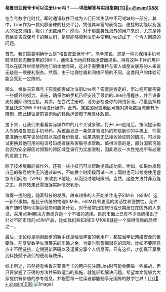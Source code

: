 **格鲁吉亚保号卡可以注册Line吗？——详细解答与实用指南[[TG💪+ @esim1088](https://t.me/s/esim1088)]**

在当今数字化时代，即时通讯软件已成为人们日常生活中不可或缺的一部分。其中，Line作为一款风靡全球的社交平台，凭借其丰富的表情包、便捷的功能以及强大的社交网络，吸引了无数用户。然而，对于那些身处海外的用户来说，尤其是持有格鲁吉亚保号卡的朋友们，是否能够顺利注册并使用Line却成了一个令人困惑的问题。

首先，我们需要明确什么是“格鲁吉亚保号卡”。简单来说，这是一种为保持手机号码活跃状态而使用的SIM卡，通常由当地的移动运营商提供。持有这种卡片的用户可以在国外继续使用他们的本地号码，这对于需要维持与家人或朋友联系的人来说无疑是一项便利服务。然而，由于地理位置和网络环境的不同，这类用户的体验可能会受到一定限制。

那么，格鲁吉亚保号卡究竟能否成功注册Line呢？答案是肯定的，但过程可能需要一些额外的努力。首先，确保你的手机已经安装了最新的Line应用程序，并且设备支持国际网络连接。其次，在尝试注册时，请务必检查你的网络状况，尽量选择稳定且快速的Wi-Fi环境进行操作。此外，某些国家或地区可能对跨境数据流量有所限制，因此建议提前咨询你的移动运营商了解具体政策。

接下来，让我们来看看实际操作中的几个关键步骤。打开Line应用后，按照提示输入你的格鲁吉亚手机号码。系统会发送一条包含验证码的短信到你的手机上，你需要准确地填写该验证码以完成身份验证。如果遇到无法接收验证码的情况，可以尝试更换其他可用的电话号码或者联系客服寻求帮助。值得注意的是，部分国家可能会因为安全原因对频繁的跨区域登录行为实施限制，因此建议一次性完成所有必要的设置工作。

除了技术层面的操作外，还有一些小技巧可以帮助提高成功率。例如，如果你发现自己的账号始终无法通过审核，不妨换个时间段再试一次；同时也可以考虑使用虚拟专用网络（VPN）来改变IP地址，从而绕过地域限制。当然，这些方法并非万能之策，具体效果还需根据实际情况判断。

值得一提的是，随着科技的发展，越来越多的人开始关注电子SIM卡（eSIM）这一新兴事物。相比于传统的物理SIM卡，eSIM具有更高的灵活性和便携性，允许用户随时随地切换运营商和服务计划。对于经常出国旅行或长期居住在国外的人来说，采用eSIM解决方案或许是一个不错的选择。目前市面上已有不少品牌推出了针对不同市场的eSIM产品，比如我们熟知的ESIM1088就是一个值得信赖的品牌之一。

最后，无论你是刚刚起步的新手还是经验丰富的老用户，都应当牢记网络安全的重要性。在享受数字生活带来的乐趣之余，也要时刻警惕潜在的风险，比如不要随意点击不明链接、定期更新密码以及谨慎分享个人信息等。只有这样，才能真正享受到科技赋予我们的便利与快乐。

综上所述，虽然持有格鲁吉亚保号卡的用户在注册Line时可能会面临一些挑战，但只要掌握了正确的方法并采取适当的措施，就能轻松解决问题。希望本文能够为大家提供有价值的参考信息，并祝愿每一位读者都能畅享无国界的数字世界！[[TG💪+ @esim1088](https://t.me/s/esim1088) ![Image](https://i.postimg.cc/4NQfJmqS/Snipaste-2025-05-13-00-14-12.png)]